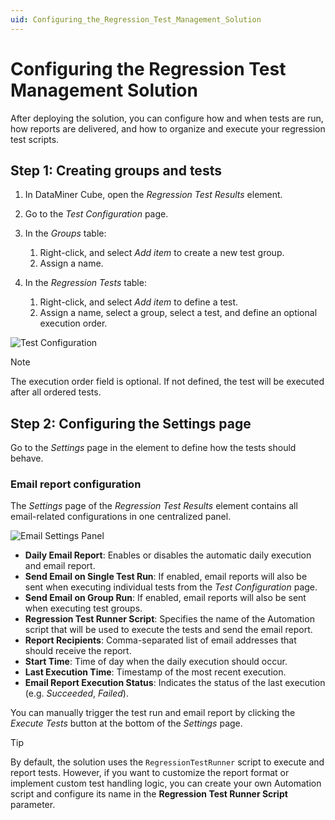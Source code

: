 ```yaml
---
uid: Configuring_the_Regression_Test_Management_Solution
---
```


# Configuring the Regression Test Management Solution

After deploying the solution, you can configure how and when tests are run, how reports are delivered, and how to organize and execute your regression test scripts.

## Step 1: Creating groups and tests

1. In DataMiner Cube, open the *Regression Test Results* element.

1. Go to the *Test Configuration* page.

1. In the *Groups* table:

   1. Right-click, and select *Add item* to create a new test group.
   1. Assign a name.

1. In the *Regression Tests* table:

   1. Right-click, and select *Add item* to define a test.
   1. Assign a name, select a group, select a test, and define an optional execution order.

![Test Configuration](~/solutions/images/Regression_Test_Configuration.png)

> [!NOTE]
> The execution order field is optional. If not defined, the test will be executed after all ordered tests.

## Step 2: Configuring the Settings page

Go to the *Settings* page in the element to define how the tests should behave.

### Email report configuration

The *Settings* page of the *Regression Test Results* element contains all email-related configurations in one centralized panel.

![Email Settings Panel](~/solutions/images/Regression_Test_Settings.png)

- **Daily Email Report**: Enables or disables the automatic daily execution and email report.
- **Send Email on Single Test Run**: If enabled, email reports will also be sent when executing individual tests from the *Test Configuration* page.
- **Send Email on Group Run**: If enabled, email reports will also be sent when executing test groups.
- **Regression Test Runner Script**: Specifies the name of the Automation script that will be used to execute the tests and send the email report.
- **Report Recipients**: Comma-separated list of email addresses that should receive the report.
- **Start Time**: Time of day when the daily execution should occur.
- **Last Execution Time**: Timestamp of the most recent execution.
- **Email Report Execution Status**: Indicates the status of the last execution (e.g. *Succeeded*, *Failed*).

You can manually trigger the test run and email report by clicking the *Execute Tests* button at the bottom of the *Settings* page.

> [!TIP]
> By default, the solution uses the `RegressionTestRunner` script to execute and report tests. However, if you want to customize the report format or implement custom test handling logic, you can create your own Automation script and configure its name in the **Regression Test Runner Script** parameter.
